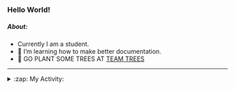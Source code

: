 ### Hello World!

##### About:
- Currently I am a student.
- 🌱 I’m learning how to make better documentation.
- 🌱 GO PLANT SOME TREES AT [TEAM TREES](https://teamtrees.org/)

---
<details>
  <summary>:zap: My Activity:</summary>
  
<!--START_SECTION:waka-->
![Code Time](http://img.shields.io/badge/Code%20Time-1%2C152%20hrs%2045%20mins-blue)

**I'm a Night 🦉** 

```text
🌞 Morning                1678 commits        ██░░░░░░░░░░░░░░░░░░░░░░░   09.75 % 
🌆 Daytime                5919 commits        █████████░░░░░░░░░░░░░░░░   34.38 % 
🌃 Evening                4951 commits        ███████░░░░░░░░░░░░░░░░░░   28.76 % 
🌙 Night                  4667 commits        ███████░░░░░░░░░░░░░░░░░░   27.11 % 
```
📅 **I'm Most Productive on Wednesday** 

```text
Monday                   2505 commits        ████░░░░░░░░░░░░░░░░░░░░░   14.55 % 
Tuesday                  2323 commits        ███░░░░░░░░░░░░░░░░░░░░░░   13.49 % 
Wednesday                3958 commits        ██████░░░░░░░░░░░░░░░░░░░   22.99 % 
Thursday                 2218 commits        ███░░░░░░░░░░░░░░░░░░░░░░   12.88 % 
Friday                   1721 commits        ██░░░░░░░░░░░░░░░░░░░░░░░   10.00 % 
Saturday                 1521 commits        ██░░░░░░░░░░░░░░░░░░░░░░░   08.84 % 
Sunday                   2969 commits        ████░░░░░░░░░░░░░░░░░░░░░   17.25 % 
```


📊 **This Week I Spent My Time On** 

```text
🔥 Editors: 
VS Code                  1 min               █████████████████████████   100.00 % 

🐱‍💻 Projects: 
giveth-dapps-v2          1 min               █████████████████████████   100.00 % 
```


 Last Updated on 24/07/2023 14:10:06 UTC
<!--END_SECTION:waka-->
</details>

